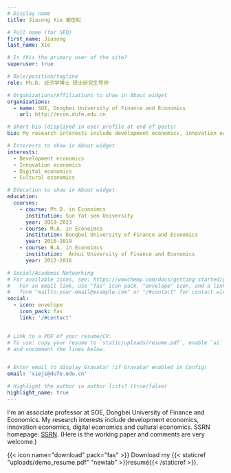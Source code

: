 ```yaml
---
# Display name
title: Jiasong Xie 谢佳松

# Full name (for SEO)
first_name: Jiasong
last_name: Xie

# Is this the primary user of the site?
superuser: true

# Role/position/tagline
role: Ph.D. 经济学博士 硕士研究生导师

# Organizations/Affiliations to show in About widget
organizations:
  - name: SOE, Dongbei University of Finance and Economics
    url: http://econ.dufe.edu.cn  

# Short bio (displayed in user profile at end of posts)
bio: My research interests include development economics, innovation economics and digital economics.

# Interests to show in About widget
interests:
  - Development economics
  - Innovation economics
  - Digital economics
  - Cultural economics

# Education to show in About widget
education:
  courses:
    - course: Ph.D. in Econoimcs
      institution: Sun Yat-sen University
      year: 2019-2023
    - course: M.A. in Econoimcs
      institution: Dongbei University of Finance and Economics
      year: 2016-2019
    - course: B.A. in Econoimcs
      institution:  Anhui University of Finance and Economics
      year: 2012-2016

# Social/Academic Networking
# For available icons, see: https://wowchemy.com/docs/getting-started/page-builder/#icons
#   For an email link, use "fas" icon pack, "envelope" icon, and a link in the
#   form "mailto:your-email@example.com" or "/#contact" for contact widget.
social:
  - icon: envelope
    icon_pack: fas
    link: '/#contact'


# Link to a PDF of your resume/CV.
# To use: copy your resume to `static/uploads/resume.pdf`, enable `ai` icons in `params.yaml`,
# and uncomment the lines below.


# Enter email to display Gravatar (if Gravatar enabled in Config)
email: 'xiejs@dufe.edu.cn'

# Highlight the author in author lists? (true/false)
highlight_name: true
---
```

I'm an associate professor at SOE, Dongbei University of Finance and Economics. My research interests include development economics, innovation economics, digital economics and cultural economics. SSRN homepage: <a href="https://papers.ssrn.com/sol3/cf_dev/AbsByAuth.cfm?per_id=5915185">SSRN</a>. (Here is the working paper and comments are very welcome.)

{{< icon name="download" pack="fas" >}} Download my {{< staticref "uploads/demo_resume.pdf" "newtab" >}}resumé{{< /staticref >}}.

